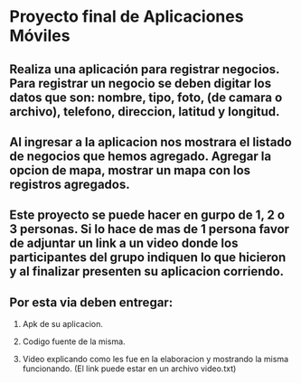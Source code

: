 # Proyecto final de Aplicaciones Móviles

## Realiza una aplicación para registrar negocios. Para registrar un negocio se deben digitar los datos que son: nombre, tipo, foto, (de camara o archivo), telefono, direccion, latitud y longitud.

## Al ingresar a la aplicacion nos mostrara el listado de negocios que hemos agregado. Agregar  la opcion de mapa, mostrar un mapa con los registros agregados. 

## Este proyecto se puede hacer en gurpo de 1, 2 o 3 personas. Si lo hace de mas de 1 persona favor de adjuntar un link a un video donde los participantes del grupo indiquen lo que hicieron y al finalizar presenten su aplicacion corriendo. 

## Por esta via deben entregar: 

1) Apk de su aplicacion.

2) Codigo fuente de la misma.

3) Video explicando como les fue en la elaboracion y mostrando la misma funcionando. (El link puede estar en un archivo video.txt)
